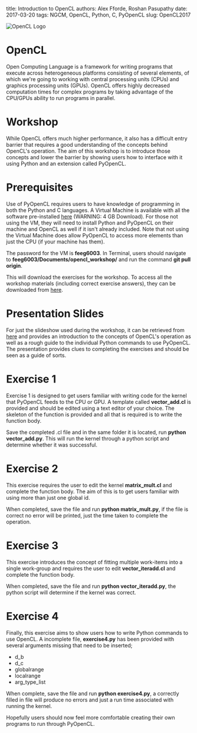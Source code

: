 title: Introduction to OpenCL
authors: Alex Fforde, Roshan Pasupathy
date: 2017-03-20
tags: NGCM, OpenCL, Python, C, PyOpenCL
slug: OpenCL2017

![OpenCL Logo]({filename}/OpenCL/opencl_logo.jpg)

# OpenCL #

Open Computing Language is a framework for writing programs that execute across heterogeneous platforms consisting of several elements, of which we're going to working with central processing units (CPUs) and graphics processing units (GPUs). OpenCL offers highly decreased computation times for complex programs by taking advantage of the CPU/GPUs ability to run programs in parallel.

# Workshop #

While OpenCL offers much higher performance, it also has a difficult entry barrier that requires a good understanding of the concepts behind OpenCL's operation. The aim of this workshop is to introduce those concepts and lower the barrier by showing users how to interface with it using Python and an extension called PyOpenCL. 

# Prerequisites #

Use of PyOpenCL requires users to have knowledge of programming in both the Python and C languages. A Virtual Machine is available with all the software pre-installed [here](www.southampton.ac.uk/~ngcmbits/virtualmachines) (WARNING: 4 GB Download). For those not using the VM, they will need to install Python and PyOpenCL on their machine and OpenCL as well if it isn't already included. Note that not using the Virtual Machine does allow PyOpenCL to access more elements than just the CPU (if your machine has them).

The password for the VM is **feeg6003**. In Terminal, users should navigate to **feeg6003/Documents/opencl_workshop/** and run the command **git pull origin**.

This will download the exercises for the workshop. To access all the workshop materials (including correct exercise answers), they can be downloaded from [here](https://computationalmodelling.bitbucket.io/tools/PyOpenCL).

# Presentation Slides #

For just the slideshow used during the workshop, it can be retrieved from [here](https://computationalmodelling.bitbucket.io/tools/PyOpenCL/Presentation.pptx) and provides an introduction to the concepts of OpenCL's operation as well as a rough guide to the individual Python commands to use PyOpenCL. The presentation provides clues to completing the exercises and should be seen as a guide of sorts.

# Exercise 1 #

Exercise 1 is designed to get users familiar with writing code for the kernel that PyOpenCL feeds to the CPU or GPU. A template called **vector_add.cl** is provided and should be edited using a text editor of your choice. The skeleton of the function is provided and all that is required is to write the function body.

Save the completed .cl file and in the same folder it is located, run **python vector_add.py**. This will run the kernel through a python script and determine whether it was successful.

# Exercise 2 #

This exercise requires the user to edit the kernel **matrix_mult.cl** and complete the function body. The aim of this is to get users familiar with using more than just one global id.

When completed, save the file and run **python matrix_mult.py**, if the file is correct no error will be printed, just the time taken to complete the operation.

# Exercise 3 #

This exercise introduces the concept of fitting multiple work-items into a single work-group and requires the user to edit **vector_iteradd.cl** and complete the function body.

When completed, save the file and run **python vector_iteradd.py**, the python script will determine if the kernel was correct.

# Exercise 4 #

Finally, this exercise aims to show users how to write Python commands to use OpenCL. A incomplete file, **exercise4.py** has been provided with several arguments missing that need to be inserted;

* d_b
* d_c
* globalrange
* localrange
* arg_type_list

When complete, save the file and run **python exercise4.py**, a correctly filled in file will produce no errors and just a run time associated with running the kernel.



Hopefully users should now feel more comfortable creating their own programs to run through PyOpenCL. 
